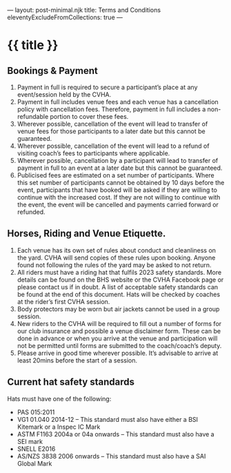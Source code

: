 —
layout: post-minimal.njk
title: Terms and Conditions
eleventyExcludeFromCollections: true
—

# {{ title }}

## Bookings & Payment
 
1. Payment in full is required to secure a participant’s place at any event/session held by the CVHA.
2. Payment in full includes venue fees and each venue has a cancellation policy with cancellation fees. Therefore, payment in full includes a non-refundable portion to cover these fees.
3. Wherever possible, cancellation of the event will lead to transfer of venue fees for those participants to a later date but this cannot be guaranteed.
4. Wherever possible, cancellation of the event will lead to a refund of visiting coach’s fees to participants where applicable.
5. Wherever possible, cancellation by a participant will lead to transfer of payment in full to an event at a later date but this cannot be guaranteed.
6. Publicised fees are estimated on a set number of participants. Where this set number of participants cannot be obtained by 10 days before the event, participants that have booked will be asked if they are willing to continue with the increased cost. If they are not willing to continue with the event, the event will be cancelled and payments carried forward or refunded.
 
## Horses, Riding and Venue Etiquette.
 
1. Each venue has its own set of rules about conduct and cleanliness on the yard. CVHA will send copies of these rules upon booking. Anyone found not following the rules of the yard may be asked to not return.
2. All riders must have a riding hat that fulfils 2023 safety standards. More details can be found on the BHS website or the CVHA Facebook page or please contact us if in doubt. A list of acceptable safety standards can be found at the end of this document. Hats will be checked by coaches at the rider’s first CVHA session.
3. Body protectors may be worn but air jackets cannot be used in a group session.
4. New riders to the CVHA will be required to fill out a number of forms for our club insurance and possible a venue disclaimer form. These can be done in advance or when you arrive at the venue and participation will not be permitted until forms are submitted to the coach/coach’s deputy.
5. Please arrive in good time wherever possible. It’s advisable to arrive at least 20mins before the start of a session.
 
 
## Current hat safety standards

Hats must have one of the following:
 
- PAS 015:2011
- VG1 01.040 2014-12 – This standard must also have either a BSI Kitemark or a Inspec IC Mark
- ASTM F1163 2004a or 04a onwards – This standard must also have a SEI mark
- SNELL E2016
- AS/NZS 3838 2006 onwards – This standard must also have a SAI Global Mark
